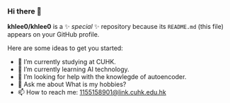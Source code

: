 ### Hi there 👋


**khlee0/khlee0** is a ✨ _special_ ✨ repository because its `README.md` (this file) appears on your GitHub profile.

Here are some ideas to get you started:

- 🔭 I’m currently studying at CUHK.
- 🌱 I’m currently learning AI technology.
- 🤔 I’m looking for help with the knowlegde of autoencoder.
- 💬 Ask me about What is my hobbies?
- 📫 How to reach me: 1155158901@link.cuhk.edu.hk

